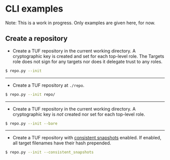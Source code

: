 # CLI examples #

Note: This is a work in progress.  Only examples are given here, for now.

## Create a repository ##

* Create a TUF repository in the current working directory.  A cryptographic key
is created and set for each top-level role.  The Targets role does not sign for
any targets nor does it delegate trust to any roles.

```Bash
$ repo.py --init
```

---
* Create a TUF repository at `./repo`.
```Bash
$ repo.py --init repo/
```

---
* Create a TUF repository in the current working directory.  A cryptographic key
is *not* created nor set for each top-level role.
```Bash
$ repo.py --init --bare
```

---
* Create a TUF repository with [consistent
snapshots](https://github.com/theupdateframework/specification/blob/master/tuf-spec.md#7-consistent-snapshots)
enabled.  If enabled, all target filenames have their hash prepended.
```Bash
$ repo.py --init --consistent_snapshots
```
